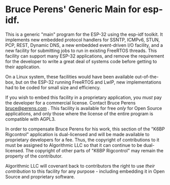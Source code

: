 # Bruce Perens' Generic Main for esp-idf.

This is a generic "main" program for the ESP-32 using the esp-idf toolkit. It
implements new embedded protocol
handlers for SSNTP, ICMPv6, STUN, PCP, REST, Dynamic DNS, a new embedded event-driven I/O
facility, and a new facility for submitting jobs to run in existing FreeRTOS threads.
This facility can support many ESP-32 applications, and remove the requirement for the 
developer to write a great deal of systems code before getting to their application.

On a Linux system, these facilities would have been available out-of-the-box, but on
the ESP-32 running FreeRTOS and LwIP, new implementations had to be coded for small
size and efficiency.

If you wish to embed
this facility in a proprietary application, you *must* pay the developer for a commercial
license. Contact Bruce Perens bruce@perens.com .
This facility is available for free *only* for Open Source applications, and only those
where the license of the entire program is compatible with AGPL3.

In order to compensate Bruce Perens for his work, this section of the "K6BP Rigcontrol"
application is dual-licensed and will be made available to proprietary developers for a
fee. Thus, the copyright of contributions to it must be assigned to Algorithmic LLC so
that it can continue to be dual-licensed. The copyright of other parts of "K6BP
Rigcontrol" may remain the property of the contributor.

Algorithmic LLC will covenant back to contributors the right to use *their contribution*
to this facility for any purpose - including embedding it in Open Source and proprietary
software.
